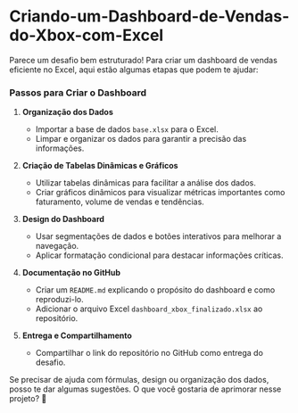 # Criando-um-Dashboard-de-Vendas-do-Xbox-com-Excel

Parece um desafio bem estruturado! Para criar um dashboard de vendas eficiente no Excel, aqui estão algumas etapas que podem te ajudar:

### **Passos para Criar o Dashboard**
1. **Organização dos Dados**  
   - Importar a base de dados `base.xlsx` para o Excel.  
   - Limpar e organizar os dados para garantir a precisão das informações.  

2. **Criação de Tabelas Dinâmicas e Gráficos**  
   - Utilizar tabelas dinâmicas para facilitar a análise dos dados.  
   - Criar gráficos dinâmicos para visualizar métricas importantes como faturamento, volume de vendas e tendências.  

3. **Design do Dashboard**  
   - Usar segmentações de dados e botões interativos para melhorar a navegação.  
   - Aplicar formatação condicional para destacar informações críticas.  

4. **Documentação no GitHub**  
   - Criar um `README.md` explicando o propósito do dashboard e como reproduzi-lo.  
   - Adicionar o arquivo Excel `dashboard_xbox_finalizado.xlsx` ao repositório.  

5. **Entrega e Compartilhamento**  
   - Compartilhar o link do repositório no GitHub como entrega do desafio.  

Se precisar de ajuda com fórmulas, design ou organização dos dados, posso te dar algumas sugestões. O que você gostaria de aprimorar nesse projeto? 🚀
